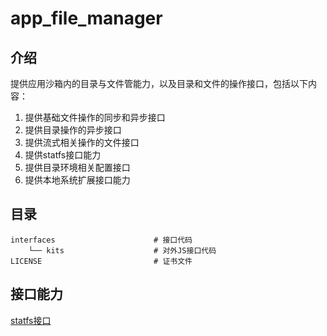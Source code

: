 # app_file_manager

## 介绍



提供应用沙箱内的目录与文件管能力，以及目录和文件的操作接口，包括以下内容：

1. 提供基础文件操作的同步和异步接口
2. 提供目录操作的异步接口
3. 提供流式相关操作的文件接口
4. 提供statfs接口能力
5. 提供目录环境相关配置接口
6. 提供本地系统扩展接口能力

## 目录

```
interfaces                      # 接口代码
    └── kits                    # 对外JS接口代码
LICENSE                         # 证书文件
```

## 接口能力

[statfs接口](https://gitee.com/openharmony/docs/tree/master/zh-cn/application-dev/reference/apis/js-apis-statfs.md)
